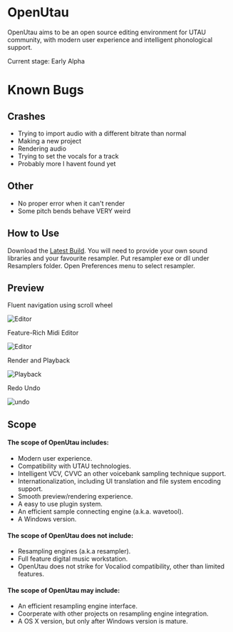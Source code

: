 
# OpenUtau

OpenUtau aims to be an open source editing environment for UTAU community, with modern user experience and intelligent phonological support.

Current stage: Early Alpha

# Known Bugs
## Crashes

- Trying to import audio with a different bitrate than normal
- Making a new project
- Rendering audio
- Trying to set the vocals for a track
- Probably more I havent found yet

## Other

- No proper error when it can't render
- Some pitch bends behave VERY weird


## How to Use

Download the <a href="https://github.com/VorgunTheBeta/OpenUtau/releases/" target="_blank">Latest Build</a>.
You will need to provide your own sound libraries and your favourite resampler.
Put resampler exe or dll under Resamplers folder. Open Preferences menu to select resampler.

## Preview

Fluent navigation using scroll wheel

![Editor](Misc/GIFs/editor.gif)

Feature-Rich Midi Editor

![Editor](Misc/GIFs/editor2.gif)

Render and Playback

![Playback](Misc/GIFs/playback.gif)

Redo Undo

![undo](Misc/GIFs/undo.gif)

## Scope
#### The scope of OpenUtau includes:
- Modern user experience.
- Compatibility with UTAU technologies.
- Intelligent VCV, CVVC an other voicebank sampling technique support.
- Internationalization, including UI translation and file system encoding support.
- Smooth preview/rendering experience.
- A easy to use plugin system.
- An efficient sample connecting engine (a.k.a. wavetool).
- A Windows version.

#### The scope of OpenUtau does not include:
- Resampling engines (a.k.a resampler).
- Full feature digital music workstation.
- OpenUtau does not strike for Vocaliod compatibility, other than limited features.

#### The scope of OpenUtau may include:
- An efficient resampling engine interface.
- Coorperate with other projects on resampling engine integration.
- A OS X version, but only after Windows version is mature.

